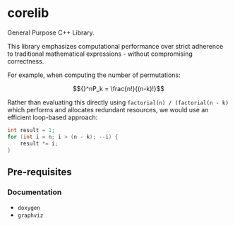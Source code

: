 # corelib
General Purpose C++ Library.

This library emphasizes computational performance over strict adherence to traditional mathematical expressions - without compromising correctness.

For example, when computing the number of permutations:

$${}^nP_k = \frac{n!}{(n-k)!}$$

Rather than evaluating this directly using `factorial(n) / (factorial(n - k)` which performs and allocates redundant resources, we would use an efficient loop-based approach:

```cpp
int result = 1;
for (int i = n; i > (n - k); --i) {
    result *= i;
}
```

## Pre-requisites
### Documentation
- `doxygen`
- `graphviz`
